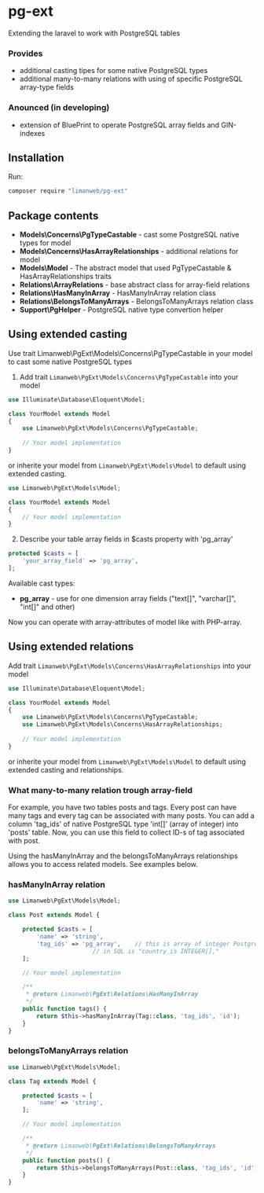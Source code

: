# pg-ext
Extending the laravel to work with PostgreSQL tables

### Provides

* additional casting tipes for some native PostgreSQL types
* additional many-to-many relations with using of specific PostgreSQL array-type fields

### Anounced (in developing)

* extension of BluePrint to operate PostgreSQL array fields and GIN-indexes

## Installation
Run:
```bash
composer require "limanweb/pg-ext"
```
## Package contents

* **Models\Concerns\PgTypeCastable** - cast some PostgreSQL native types for model
* **Models\Concerns\HasArrayRelationships** - additional relations for model
* **Models\Model** - The abstract model that used PgTypeCastable & HasArrayRelationships traits
* **Relations\ArrayRelations** - base abstract class for array-field relations
* **Relations\HasManyInArray** - HasManyInArray relation class
* **Relations\BelongsToManyArrays** - BelongsToManyArrays relation class
* **Support\PgHelper** - PostgreSQL native type convertion helper

## Using extended casting

Use trait Limanweb\PgExt\Models\Concerns\PgTypeCastable in your model to cast some native PostgreSQL types

1. Add trait ```Limanweb\PgExt\Models\Concerns\PgTypeCastable``` into your model
```php
use Illuminate\Database\Eloquent\Model;

class YourModel extends Model 
{
	use Limanweb\PgExt\Models\Concerns\PgTypeCastable;
	
	// Your model implementation
}	
```
or inherite your model from ```Limanweb\PgExt\Models\Model``` to default using extended casting.
```php
use Limanweb\PgExt\Models\Model;

class YourModel extends Model 
{
	// Your model implementation
}
```
2. Describe your table array fields in $casts property with 'pg_array'
```php
protected $casts = [
	'your_array_field' => 'pg_array',
];
``` 

Available cast types:

* **pg_array** - use for one dimension array fields ("text[]", "varchar[]", "int[]" and other) 

Now you can operate with array-attributes of model like with PHP-array.



## Using extended relations

Add trait ```Limanweb\PgExt\Models\Concerns\HasArrayRelationships``` into your model
```php
use Illuminate\Database\Eloquent\Model;

class YourModel extends Model 
{
	use Limanweb\PgExt\Models\Concerns\PgTypeCastable;
	use Limanweb\PgExt\Models\Concerns\HasArrayRelationships;
	
	// Your model implementation
}	
```
or inherite your model from ```Limanweb\PgExt\Models\Model``` to default using extended casting and relationships.

### What many-to-many relation trough array-field

For example, you have two tables posts and tags. Every post can have many tags and every tag can be associated with many posts. 
You can add a column 'tag_ids' of native PostgreSQL type 'int[]' (array of integer) into 'posts' table.
Now, you can use this field to collect ID-s of tag associated with post.

Using the hasManyInArray and the belongsToManyArrays relationships allows you to access related models.
See examples below.

### hasManyInArray relation

```php
use Limanweb\PgExt\Models\Model;

class Post extends Model {

	protected $casts = [
		'name' => 'string',
		'tag_ids' => 'pg_array', 	// this is array of integer PostgreSQL field
						// in SQL is "country_is INTEGER[],"
	];

	// Your model implementation

	/**
	 * @return Limanweb\PgExt\Relations\HasManyInArray
	 */
	public function tags() {
		return $this->hasManyInArray(Tag::class, 'tag_ids', 'id');
	}
}	
```

### belongsToManyArrays relation

```php
use Limanweb\PgExt\Models\Model;

class Tag extends Model {

	protected $casts = [
		'name' => 'string',
	];

	// Your model implementation

	/**
	 * @return Limanweb\PgExt\Relations\BelongsToManyArrays
	 */
	public function posts() {
		return $this->belongsToManyArrays(Post::class, 'tag_ids', 'id');
	}
}	
```


